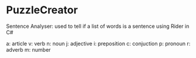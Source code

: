 # PuzzleCreator
Sentence Analyser: used to tell if a list of words is a sentence using Rider in C#

a: article
v: verb
n: noun
j: adjective
i: preposition
c: conjuction
p: pronoun
r: adverb
m: number